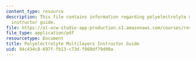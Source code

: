 ```yaml
---
content_type: resource
description: This file contains information regarding polyelectrolyte multilayers
  instructor guide.
file: https://ol-ocw-studio-app-production.s3.amazonaws.com/courses/res-tll-004-stem-concept-videos-fall-2013/94c434c8697ffb13c73df860df79d90a_MITRES_TLL-004F13_PolGuide.pdf
file_type: application/pdf
resourcetype: Document
title: Polyelectrolyte Multilayers Instructor Guide
uid: 94c434c8-697f-fb13-c73d-f860df79d90a
---
```

